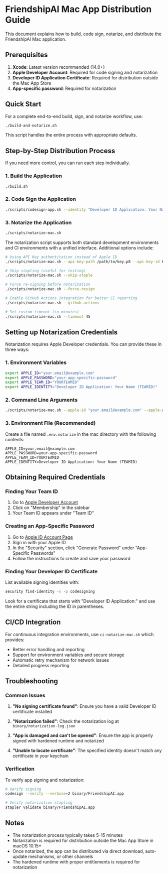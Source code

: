 # FriendshipAI Mac App Distribution Guide

This document explains how to build, code sign, notarize, and distribute the FriendshipAI Mac application.

## Prerequisites

1. **Xcode**: Latest version recommended (14.0+)
2. **Apple Developer Account**: Required for code signing and notarization
3. **Developer ID Application Certificate**: Required for distribution outside the Mac App Store
4. **App-specific password**: Required for notarization

## Quick Start

For a complete end-to-end build, sign, and notarize workflow, use:

```bash
./build-and-notarize.sh
```

This script handles the entire process with appropriate defaults.

## Step-by-Step Distribution Process

If you need more control, you can run each step individually.

### 1. Build the Application

```bash
./build.sh
```

### 2. Code Sign the Application

```bash
./scripts/codesign-app.sh --identity "Developer ID Application: Your Name (TEAMID)"
```

### 3. Notarize the Application

```bash
./scripts/notarize-mac.sh
```

The notarization script supports both standard development environments and CI environments with a unified interface. Additional options include:

```bash
# Using API Key authentication instead of Apple ID
./scripts/notarize-mac.sh --api-key-path /path/to/key.p8 --api-key-id KEY_ID --api-key-issuer ISSUER_ID

# Skip stapling (useful for testing)
./scripts/notarize-mac.sh --skip-staple

# Force re-signing before notarization
./scripts/notarize-mac.sh --force-resign

# Enable GitHub Actions integration for better CI reporting
./scripts/notarize-mac.sh --github-actions

# Set custom timeout (in minutes)
./scripts/notarize-mac.sh --timeout 45
```

## Setting up Notarization Credentials

Notarization requires Apple Developer credentials. You can provide these in three ways:

### 1. Environment Variables

```bash
export APPLE_ID="your.email@example.com"
export APPLE_PASSWORD="your-app-specific-password"
export APPLE_TEAM_ID="YOURTEAMID"
export APPLE_IDENTITY="Developer ID Application: Your Name (TEAMID)"
```

### 2. Command Line Arguments

```bash
./scripts/notarize-mac.sh --apple-id "your.email@example.com" --apple-password "your-app-specific-password" --apple-team-id "YOURTEAMID" --apple-identity "Developer ID Application: Your Name (TEAMID)"
```

### 3. Environment File (Recommended)

Create a file named `.env.notarize` in the mac directory with the following contents:

```
APPLE_ID=your.email@example.com
APPLE_PASSWORD=your-app-specific-password
APPLE_TEAM_ID=YOURTEAMID
APPLE_IDENTITY=Developer ID Application: Your Name (TEAMID)
```

## Obtaining Required Credentials

### Finding Your Team ID

1. Go to [Apple Developer Account](https://developer.apple.com/account)
2. Click on "Membership" in the sidebar
3. Your Team ID appears under "Team ID"

### Creating an App-Specific Password

1. Go to [Apple ID Account Page](https://appleid.apple.com)
2. Sign in with your Apple ID
3. In the "Security" section, click "Generate Password" under "App-Specific Passwords"
4. Follow the instructions to create and save your password

### Finding Your Developer ID Certificate

List available signing identities with:

```bash
security find-identity -v -p codesigning
```

Look for a certificate that starts with "Developer ID Application:" and use the entire string including the ID in parentheses.

## CI/CD Integration

For continuous integration environments, use `ci-notarize-mac.sh` which provides:

- Better error handling and reporting
- Support for environment variables and secure storage
- Automatic retry mechanism for network issues
- Detailed progress reporting

## Troubleshooting

### Common Issues

1. **"No signing certificate found"**: Ensure you have a valid Developer ID certificate installed
2. **"Notarization failed"**: Check the notarization log at `binary/notarization-log.json`
3. **"App is damaged and can't be opened"**: Ensure the app is properly signed with hardened runtime and notarized

4. **"Unable to locate certificate"**: The specified identity doesn't match any certificate in your keychain

### Verification

To verify app signing and notarization:

```bash
# Verify signing
codesign --verify --verbose=2 binary/FriendshipAI.app

# Verify notarization stapling
stapler validate binary/FriendshipAI.app
```

## Notes

- The notarization process typically takes 5-15 minutes
- Notarization is required for distribution outside the Mac App Store in macOS 10.15+
- Once notarized, the app can be distributed via direct download, auto-update mechanisms, or other channels
- The hardened runtime with proper entitlements is required for notarization
